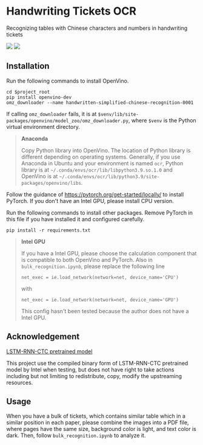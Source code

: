 # Handwriting Tickets OCR

 Recognizing tables with Chinese characters and numbers in handwriting tickets

![](https://shields.io/badge/OS-Linux_(e.g.Ubuntu_20.04)-lightgray)
![](https://shields.io/badge/dependencies-Python_3.9-blue)

## Installation

Run the following commands to install OpenVino.

```shell
cd $project_root
pip install openvino-dev
omz_downloader --name handwritten-simplified-chinese-recognition-0001
```

If calling `omz_downloader` fails, it is at `$venv/lib/site-packages/openvino/model_zoo/omz_downloader.py`, 
where `$venv` is the Python virtual environment directory.

> **Anaconda**
> 
> Copy Python library into OpenVino. The location of Python library is different 
depending on operating systems. Generally, if you 
use Anaconda in Ubuntu and your environment is named `ocr`, Python library 
is at `~/.conda/envs/ocr/lib/libpython3.9.so.1.0` and OpenVino is at 
`~/.conda/envs/ocr/lib/python3.9/site-packages/openvino/libs`.

Follow the guidance of https://pytorch.org/get-started/locally/ to install 
PyTorch. If you don't have an Intel GPU, please install CPU version.

Run the following commands to install other packages. Remove PyTorch in this file 
if you have installed it and configured carefully.

```
pip install -r requirements.txt
```



> **Intel GPU**
>
> If you have a Intel GPU, please choose the calculation component that is 
> compatible to both OpenVino and PyTorch. Also in `bulk_recognition.ipynb`, 
> please replace the following line
> ```
> net_exec = ie.load_network(network=net, device_name='CPU')
> ```
> with
> ```
> net_exec = ie.load_network(network=net, device_name='GPU')
> ```
> This config hasn't been tested because the author does not have a Intel GPU.


## Acknowledgement

[LSTM-RNN-CTC pretrained model](https://github.com/intel/handwritten-chinese-ocr-samples)

This project use the compiled binary form of LSTM-RNN-CTC pretrained model by 
Intel when testing, but does not have right to take actions including but not 
limiting to redistribute, copy, modify the upstreaming resources.

## Usage

When you have a bulk of tickets, which contains similar table which in a similar 
position in each paper, please combine the images into a PDF file, where pages 
have the same size, background color is light, and text color is dark. Then, follow
 `bulk_recognition.ipynb` to analyze it.

